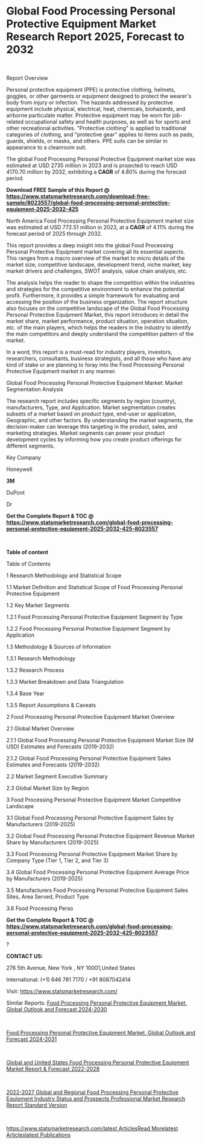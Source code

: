 <h1>Global Food Processing Personal Protective Equipment Market Research Report 2025, Forecast to 2032</h1><br/><p>Report Overview</p>
 
 
 
 <p>Personal protective equipment (PPE) is protective clothing, helmets, goggles, or other garments or equipment designed to protect the wearer&#39;s body from injury or infection. The hazards addressed by protective equipment include physical, electrical, heat, chemicals, biohazards, and airborne particulate matter. Protective equipment may be worn for job-related occupational safety and health purposes, as well as for sports and other recreational activities. "Protective clothing" is applied to traditional categories of clothing, and "protective gear" applies to items such as pads, guards, shields, or masks, and others. PPE suits can be similar in appearance to a cleanroom suit.</p>
 
 
 
 <p>The global Food Processing Personal Protective Equipment market size was estimated at USD 2735 million in 2023 and is projected to reach USD 4170.70 million by 2032, exhibiting a <strong>CAGR</strong> of 4.80% during the forecast period.</p>
 
 
 
 <p><strong>Download FREE Sample of this Report @ <a href="https://www.statsmarketresearch.com/download-free-sample/8023557/global-food-processing-personal-protective-equipment-2025-2032-425">https://www.statsmarketresearch.com/download-free-sample/8023557/global-food-processing-personal-protective-equipment-2025-2032-425</a></strong></p>
 
 
 
 <p>North America Food Processing Personal Protective Equipment market size was estimated at USD 772.51 million in 2023, at a <strong>CAGR</strong> of 4.11% during the forecast period of 2025 through 2032.</p>
 
 
 
 <p>This report provides a deep insight into the global Food Processing Personal Protective Equipment market covering all its essential aspects. This ranges from a macro overview of the market to micro details of the market size, competitive landscape, development trend, niche market, key market drivers and challenges, SWOT analysis, value chain analysis, etc.</p>
 
 
 
 <p>The analysis helps the reader to shape the competition within the industries and strategies for the competitive environment to enhance the potential profit. Furthermore, it provides a simple framework for evaluating and accessing the position of the business organization. The report structure also focuses on the competitive landscape of the Global Food Processing Personal Protective Equipment Market, this report introduces in detail the market share, market performance, product situation, operation situation, etc. of the main players, which helps the readers in the industry to identify the main competitors and deeply understand the competition pattern of the market.</p>
 
 
 
 <p>In a word, this report is a must-read for industry players, investors, researchers, consultants, business strategists, and all those who have any kind of stake or are planning to foray into the Food Processing Personal Protective Equipment market in any manner.</p>
 
 
 
 <p>Global Food Processing Personal Protective Equipment Market: Market Segmentation Analysis</p>
 
 
 
 <p>The research report includes specific segments by region (country), manufacturers, Type, and Application. Market segmentation creates subsets of a market based on product type, end-user or application, Geographic, and other factors. By understanding the market segments, the decision-maker can leverage this targeting in the product, sales, and marketing strategies. Market segments can power your product development cycles by informing how you create product offerings for different segments.</p>
 
 
 
 <p>Key Company</p>
 
 
 
 <p>Honeywell</p>
 
 
 
 <p><strong>3M</strong></p>
 
 
 
 <p>DuPont</p>
 
 
 
 <p>Dr</p>
 
 
 
 <div><b>Get the Complete Report & TOC @ <a href="https://www.statsmarketresearch.com/global-food-processing-personal-protective-equipment-2025-2032-425-8023557">https://www.statsmarketresearch.com/global-food-processing-personal-protective-equipment-2025-2032-425-8023557</a></b></div>
 
 
 
 <p><br />
 
 <b>Table of content</b></p>
 
 
 
 <p>Table of Contents<br />
 
 1 Research Methodology and Statistical Scope<br />
 
 1.1 Market Definition and Statistical Scope of Food Processing Personal Protective Equipment<br />
 
 1.2 Key Market Segments<br />
 
 1.2.1 Food Processing Personal Protective Equipment Segment by Type<br />
 
 1.2.2 Food Processing Personal Protective Equipment Segment by Application<br />
 
 1.3 Methodology & Sources of Information<br />
 
 1.3.1 Research Methodology<br />
 
 1.3.2 Research Process<br />
 
 1.3.3 Market Breakdown and Data Triangulation<br />
 
 1.3.4 Base Year<br />
 
 1.3.5 Report Assumptions & Caveats<br />
 
 2 Food Processing Personal Protective Equipment Market Overview<br />
 
 2.1 Global Market Overview<br />
 
 2.1.1 Global Food Processing Personal Protective Equipment Market Size (M USD) Estimates and Forecasts (2019-2032)<br />
 
 2.1.2 Global Food Processing Personal Protective Equipment Sales Estimates and Forecasts (2019-2032)<br />
 
 2.2 Market Segment Executive Summary<br />
 
 2.3 Global Market Size by Region<br />
 
 3 Food Processing Personal Protective Equipment Market Competitive Landscape<br />
 
 3.1 Global Food Processing Personal Protective Equipment Sales by Manufacturers (2019-2025)<br />
 
 3.2 Global Food Processing Personal Protective Equipment Revenue Market Share by Manufacturers (2019-2025)<br />
 
 3.3 Food Processing Personal Protective Equipment Market Share by Company Type (Tier 1, Tier 2, and Tier 3)<br />
 
 3.4 Global Food Processing Personal Protective Equipment Average Price by Manufacturers (2019-2025)<br />
 
 3.5 Manufacturers Food Processing Personal Protective Equipment Sales Sites, Area Served, Product Type<br />
 
 3.6 Food Processing Perso</p>
 
 
 
 <div><b>Get the Complete Report & TOC @ <a href="https://www.statsmarketresearch.com/global-food-processing-personal-protective-equipment-2025-2032-425-8023557">https://www.statsmarketresearch.com/global-food-processing-personal-protective-equipment-2025-2032-425-8023557</a></b></div>
 
 
 
 <p>? </p>
 
 
 
 <p><b>CONTACT US:</b><br />
 
 276 5th Avenue, New York , NY 10001,United States<br />
 
 International: (+1) 646 781 7170 / +91 8087042414<br />
 
 Visit: <a href="https://www.statsmarketresearch.com/">https://www.statsmarketresearch.com/</a><br />
 
 Similar Reports: <a href="https://www.statsmarketresearch.com/global-food-processing-personal-protective-equipment-2025-2032-425-8023557">Food Processing Personal Protective Equipment Market, Global Outlook and Forecast 2024-2030</a><br />
 
 <br />
 
 <a href="https://www.statsmarketresearch.com/global-food-processing-personal-protective-equipment-2025-2032-425-8023557">Food Processing Personal Protective Equipment Market, Global Outlook and Forecast 2024-2031</a><br />
 
 <br />
 
 <a href="https://www.statsmarketresearch.com/global-food-processing-personal-protective-equipment-2025-2032-425-8023557">Global and United States Food Processing Personal Protective Equipment Market Report & Forecast 2022-2028</a><br />
 
 <br />
 
 <a href="https://www.statsmarketresearch.com/global-food-processing-personal-protective-equipment-2025-2032-425-8023557">2022-2027 Global and Regional Food Processing Personal Protective Equipment Industry Status and Prospects Professional Market Research Report Standard Version</a><br />
 
 <br />
 
 <a href="https://gyeongbokgung.com">https://www.statsmarketresearch.com/</a><a href="https://hallyeomaritime.com">latest Articles</a><a href="https://jingwansa.com">Read More</a><a href="https://nguoiviet.jp/">latest Articles</a><a href="https://www.intelmarketresearch.com/">latest Publications</a></p>